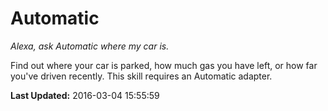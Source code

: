 # Automatic
*Alexa, ask Automatic where my car is.*

Find out where your car is parked, how much gas you have left, or how far you've driven recently. This skill requires an Automatic adapter.

**Last Updated:** 2016-03-04 15:55:59